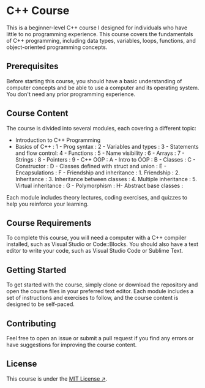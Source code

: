 # C++ Course

This is a beginner-level C++ course I designed for individuals who have little to no programming experience. This course covers the fundamentals of C++ programming, including data types, variables, loops, functions, and object-oriented programming concepts.

## Prerequisites

Before starting this course, you should have a basic understanding of computer concepts and be able to use a computer and its operating system. You don't need any prior programming experience.

## Course Content

The course is divided into several modules, each covering a different topic:

- Introduction to C++ Programming
- Basics of C++ :
  1 - Prog syntax :
  2 - Variables and types :
  3 - Statements and flow control:
  4 - Functions :
  5 - Name visibility :
  6 - Arrays :
  7 - Strings :
  8 - Pointers :
  9 - C++ OOP :
    A - Intro to OOP :
    B - Classes :
    C - Constructor :
    D - Classes defined with struct and union :
    E - Encapsulations :
    F - Friendship and inheritance :
      1. Friendship :
      2. Inheritance :
      3. Inheritance between classes :
      4. Multiple inheritance :
      5. Virtual inheritance :
    G - Polymorphism :
    H- Abstract base classes :

Each module includes theory lectures, coding exercises, and quizzes to help you reinforce your learning.

## Course Requirements

To complete this course, you will need a computer with a C++ compiler installed, such as Visual Studio or Code::Blocks. You should also have a text editor to write your code, such as Visual Studio Code or Sublime Text.

## Getting Started

To get started with the course, simply clone or download the repository and open the course files in your preferred text editor. Each module includes a set of instructions and exercises to follow, and the course content is designed to be self-paced.

## Contributing

Feel free to open an issue or submit a pull request if you find any errors or have suggestions for improving the course content.

## License

This course is under the [MIT License ↗](https://opensource.org/licenses/MIT).
